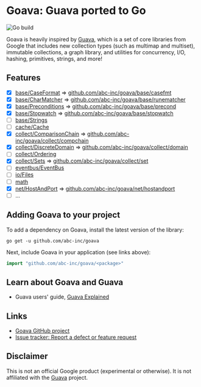 # Goava: Guava ported to Go

![Go build](https://github.com/abc-inc/goava/workflows/Go%20build/badge.svg)

Goava is heavily inspired by [Guava](https://github.com/google/guava),
which is a set of core libraries from Google that includes new collection types
(such as multimap and multiset), immutable collections, a graph library, and
utilities for concurrency, I/O, hashing, primitives, strings, and more!

## Features
- [x] [base/CaseFormat](https://github.com/google/guava/wiki/StringsExplained#caseformat) => [github.com/abc-inc/goava/base/casefmt](https://github.com/abc-inc/goava/tree/master/base/casefmt)
- [x] [base/CharMatcher](https://github.com/google/guava/wiki/StringsExplained#charmatcher) => [github.com/abc-inc/goava/base/runematcher](https://github.com/abc-inc/goava/tree/master/base/runematcher)
- [x] [base/Preconditions](https://github.com/google/guava/wiki/PreconditionsExplained) => [github.com/abc-inc/goava/base/precond](https://github.com/abc-inc/goava/tree/master/base/precond)
- [x] [base/Stopwatch](https://guava.dev/releases/28.2-jre/api/docs/com/google/common/base/Stopwatch.html) => [github.com/abc-inc/goava/base/stopwatch](https://github.com/abc-inc/goava/tree/master/base/stopwatch)
- [ ] [base/Strings](https://github.com/google/guava/wiki/StringsExplained)
- [ ] [cache/Cache](https://github.com/google/guava/wiki/CachesExplained)
- [x] [collect/ComparisonChain](https://guava.dev/releases/28.2-jre/api/docs/com/google/common/collect/ComparisonChain.html) => [github.com/abc-inc/goava/collect/compchain](https://github.com/abc-inc/goava/tree/master/collect/compchain)
- [x] [collect/DiscreteDomain](https://github.com/google/guava/wiki/RangesExplained#discrete-domains) => [github.com/abc-inc/goava/collect/domain](https://github.com/abc-inc/goava/tree/master/collect/domain)
- [ ] [collect/Ordering](https://github.com/google/guava/wiki/OrderingExplained)
- [x] [collect/Sets](https://github.com/google/guava/wiki/CollectionUtilitiesExplained#sets) => [github.com/abc-inc/goava/collect/set](https://github.com/abc-inc/goava/tree/master/collect/set)
- [ ] [eventbus/EventBus](https://github.com/google/guava/wiki/EventBusExplained)
- [ ] [io/Files](https://github.com/google/guava/wiki/IOExplained#files)
- [ ] [math](https://github.com/google/guava/wiki/MathExplained)
- [x] [net/HostAndPort](https://guava.dev/releases/28.2-jre/api/docs/com/google/common/net/HostAndPort.html) => [github.com/abc-inc/goava/net/hostandport](https://github.com/abc-inc/goava/tree/master/net/hostandport)
- [ ] ...

## Adding Goava to your project
To add a dependency on Goava, install the latest version of the library:

```shell script
go get -u github.com/abc-inc/goava
```

Next, include Goava in your application (see links above):
```go
import "github.com/abc-inc/goava/<package>"
```

## Learn about Goava and Guava

- Guava users' guide, [Guava Explained](https://github.com/google/guava/wiki/Home)

## Links

- [Goava GitHub project](https://github.com/abc-inc/goava)
- [Issue tracker: Report a defect or feature request](https://github.com/abc-inc/goava/issues/new)

## Disclaimer
This is not an official Google product (experimental or otherwise).
It is not affiliated with the [Guava](https://github.com/google/guava) project.
